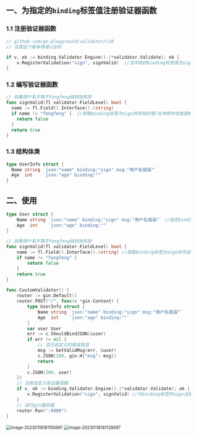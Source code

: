 ## 一、为指定的`binding`标签值注册验证器函数

### 1.1 注册验证器函数

```go
// github.com/go-playground/validator/v10
// 注意这个版本得是v10的

if v, ok := binding.Validator.Engine().(*validator.Validate); ok {
    v.RegisterValidation("sign", signValid)  //当字段的binding标签值为sign时，将调用signValid()函数
}
```

### 1.2 编写验证器函数

```go
// 如果用户名不等于fengfeng就校验失败
func signValid(fl validator.FieldLevel) bool {
  name := fl.Field().Interface().(string)
  if name != "fengfeng" {  //获取binding标签为sign的字段的值(在本例中也就是Name字段)
    return false
  }
  return true
}
```

### 1.3 结构体类

```go
type UserInfo struct {
  Name string `json:"name" binding:"sign" msg:"用户名错误"`
  Age  int    `json:"age" binding:""`
}
```

## 二、使用

```go
type User struct {
	Name string `json:"name" binding:"sign" msg:"用户名错误"` //指定binding标签为sign
	Age  int    `json:"age" binding:""`
}

// 如果用户名不等于fengfeng就校验失败
func signValid(fl validator.FieldLevel) bool {
	name := fl.Field().Interface().(string) //获取binding标签为sign的字段的值(在本例中也就是Name字段)
	if name != "fengfeng" {
		return false
	}
	return true
}

func CustomValidator() {
	router := gin.Default()
	router.POST("/", func(c *gin.Context) {
		type UserInfo struct {
			Name string `json:"name" binding:"sign" msg:"用户名错误"`
			Age  int    `json:"age" binding:""`
		}
		var user User
		err := c.ShouldBindJSON(&user)
		if err != nil {
			// 显示自定义的错误信息
			msg := GetValidMsg(err, &user)
			c.JSON(200, gin.H{"msg": msg})
			return
		}
		c.JSON(200, user)
	})
	// 注册自定义验证器函数
	if v, ok := binding.Validator.Engine().(*validator.Validate); ok {
		v.RegisterValidation("sign", signValid) //为binding标签的sign注册验证器函数
	}
	// 运行gin服务器
	router.Run(":8080")
}
```

<img src="C:\Users\DELL\AppData\Roaming\Typora\typora-user-images\image-20230118181100661.png" alt="image-20230118181100661" style="zoom:80%;" />

<img src="C:\Users\DELL\AppData\Roaming\Typora\typora-user-images\image-20230118181128697.png" alt="image-20230118181128697" style="zoom:80%;" />
